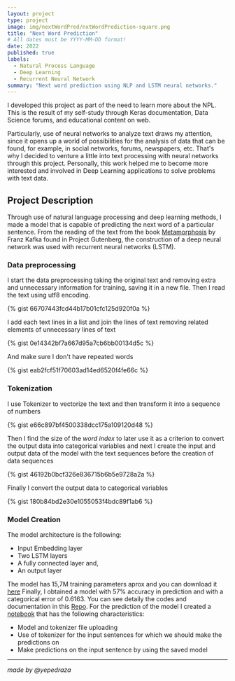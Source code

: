 ```yaml
---
layout: project
type: project
image: img/nextWordPred/nxtWordPrediction-square.png
title: "Next Word Prediction"
# All dates must be YYYY-MM-DD format!
date: 2022
published: true
labels:
  - Natural Process Language
  - Deep Learning
  - Recurrent Neural Network
summary: "Next word prediction using NLP and LSTM neural networks."
---
```


I developed this project as part of the need to learn more about the NPL. This is the result of my self-study through Keras documentation, Data Science forums, and educational content on web.

Particularly, use of neural networks to analyze text draws my attention, since it opens up a world of possibilities for the analysis of data that can be found, for example, in social networks, forums, newspapers, etc. That's why I decided to venture a little into text processing with neural networks through this project. Personally, this work helped me to become more interested and involved in Deep Learning applications to solve problems with text data.

## Project Description

Through use of natural language processing and deep learning methods, I made a model that is capable of predicting the next word of a particular sentence. From the reading of the text from the book [Metamorphosis](https://www.gutenberg.org/cache/epub/5200/pg5200.txt) by Franz Kafka found in Project Gutenberg, the construction of a deep neural network was used with recurrent neural networks (LSTM).

### Data preprocessing
I start the data preprocessing taking the original text and removing extra and unnecessary information for training, saving it in a new file. Then I read the text using utf8 encoding.

{% gist 66707443fcd44b17b01cfc125d920f0a %}

I add each text lines in a list and join the lines of text removing related elements of unnecessary lines of text

{% gist 0e14342bf7a667d95a7cb6bb00134d5c %}

And make sure I don't have repeated words

{% gist eab2fcf51f70603ad14ed6520f4fe66c %}

### Tokenization
I use Tokenizer to vectorize the text and then transform it into a sequence of numbers

{% gist e66c897bf4500338dcc175a109120d48 %}

Then I find the size of the *word index* to later use it as a criterion to convert the output data into categorical variables and next I create the input and output data of the model with the text sequences before the creation of data sequences

{% gist 46192b0bcf326e836715b6b5e9728a2a %}

Finally I convert the output data to categorical variables

{% gist 180b84bd2e30e1055053f4bdc89f1ab6 %}

### Model Creation
The model architecture is the following:
  * Input Embedding layer
  * Two LSTM layers
  * A fully connected layer and,
  * An output layer

The model has 15,7M training parameters aprox and you can download it [here](https://drive.google.com/file/d/1hPjFniCR8w5yUMrN1-oRjmRPusC7yJfD/view?usp=sharing)
Finally, I obtained a model with 57% accuracy in prediction and with a categorical error of 0.6163. You can see detaily the codes and documentation in this [Repo](https://github.com/yepedraza/nextword-predict). For the prediction of the model I created a [notebook](https://github.com/yepedraza/nextword-predict/blob/80307bdc413d959ab60544853bc9f9044ca28872/predScript.ipynb) that has the following characteristics:
  * Model and tokenizer file uploading
  * Use of tokenizer for the input sentences for which we should make the predictions on
  * Make predictions on the input sentence by using the saved model
---
*made by @yepedraza*
